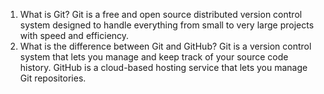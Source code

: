 1. What is Git? 
Git is a free and open source distributed version control system designed to handle everything from small to very large projects with speed and efficiency.
2. What is the difference between Git and GitHub? 
Git is a version control system that lets you manage and keep track of your source code history. GitHub is a cloud-based hosting service that lets you manage Git repositories.